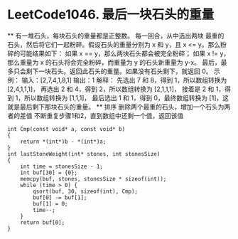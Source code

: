 # LeetCode1046. 最后一块石头的重量
**
有一堆石头，每块石头的重量都是正整数。
每一回合，从中选出两块 最重的 石头，然后将它们一起粉碎。假设石头的重量分别为 x 和 y，且 x <= y。那么粉碎的可能结果如下：
如果 x == y，那么两块石头都会被完全粉碎；
如果 x != y，那么重量为 x 的石头将会完全粉碎，而重量为 y 的石头新重量为 y-x。
最后，最多只会剩下一块石头。返回此石头的重量。如果没有石头剩下，就返回 0。
示例：
输入：[2,7,4,1,8,1]
输出：1
解释：
先选出 7 和 8，得到 1，所以数组转换为 [2,4,1,1,1]，
再选出 2 和 4，得到 2，所以数组转换为 [2,1,1,1]，
接着是 2 和 1，得到 1，所以数组转换为 [1,1,1]，
最后选出 1 和 1，得到 0，最终数组转换为 [1]，这就是最后剩下那块石头的重量。
**
排序
删除两个最重的石头，增加一个石头为两者的差值
不断重复步骤1和2，直到数组中还剩一个值，返回该值
```
int Cmp(const void* a, const void* b)
{
    return *(int*)b - *(int*)a;
}
int lastStoneWeight(int* stones, int stonesSize)
{
    int time = stonesSize - 1;
    int buf[30] = {0};
    memcpy(buf, stones, stonesSize * sizeof(int));
    while (time > 0) {
        qsort(buf, 30, sizeof(int), Cmp);
        buf[0] -= buf[1];
        buf[1] = 0;
        time--;
    }
    return buf[0];
}
```